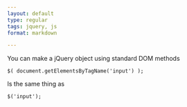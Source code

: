 ```yaml
---
layout: default
type: regular
tags: jquery, js
format: markdown

---
```

You can make a jQuery object using standard DOM methods

    $( document.getElementsByTagName('input') );
    
Is the same thing as

    $('input');